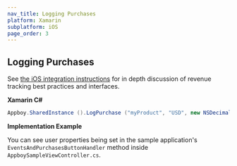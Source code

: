 ```yaml
---
nav_title: Logging Purchases
platform: Xamarin
subplatform: iOS
page_order: 3
---
```

## Logging Purchases

See [the iOS integration instructions][1] for in depth discussion of revenue tracking best practices and interfaces.

**Xamarin C#**

```csharp
Appboy.SharedInstance ().LogPurchase ("myProduct", "USD", new NSDecimalNumber("10"));
```

**Implementation Example**

You can see user properties being set in the sample application's `EventsAndPurchasesButtonHandler` method inside `AppboySampleViewController.cs`.

[1]: {{site.baseurl}}/developer_guide/platform_integration_guides/ios/analytics/logging_purchases/
